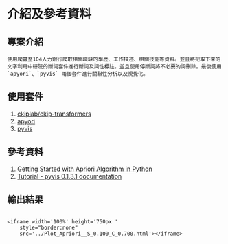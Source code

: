 # 介紹及參考資料

## 專案介紹
```{card}
使用爬蟲至104人力銀行爬取相關職缺的學歷、工作描述、相關技能等資料。並且將把取下來的文字利用中研院的斷詞套件進行斷詞及詞性標註。並且使用停斷詞將不必要的詞刪除。最後使用 `apyori`、`pyvis` 兩個套件進行關聯性分析以及視覺化。
```
## 使用套件


1. [ckiplab/ckip-transformers](https://github.com/ckiplab/ckip-transformers)
1. [apyori](https://github.com/ymoch/apyori)
1. [pyvis](https://pyvis.readthedocs.io/en/latest/tutorial.html)

## 參考資料
1. [Getting Started with Apriori Algorithm in Python](https://www.section.io/engineering-education/apriori-algorithm-in-python/)
1. [Tutorial - pyvis 0.1.3.1 documentation](https://pyvis.readthedocs.io/en/latest/tutorial.html)



## 輸出結果
````{card} <i class="fas fa-play-circle icon"></i>&nbsp; Output

<iframe width='100%' height='750px '
    style="border:none"
    src='../Plot_Apriori__S_0.100_C_0.700.html'></iframe>

````